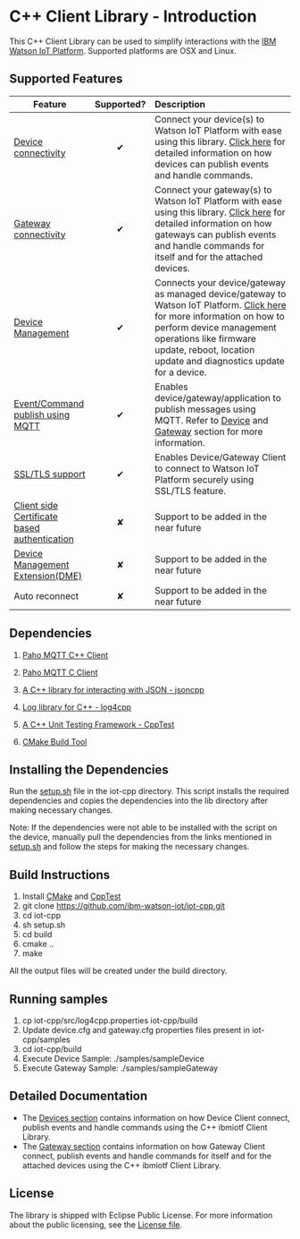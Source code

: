 
C++ Client Library - Introduction
============================================

This C++ Client Library can be used to simplify interactions with the [IBM Watson IoT Platform](https://internetofthings.ibmcloud.com). Supported platforms are OSX and Linux.

Supported Features
------------------

| Feature   |      Supported?      | Description |
|----------|:-------------:|:-------------|
| [Device connectivity](https://console.ng.bluemix.net/docs/services/IoT/devices/libraries/mbedcpp.html) |  &#10004; | Connect your device(s) to Watson IoT Platform with ease using this library. [Click here](https://console.ng.bluemix.net/docs/services/IoT/devices/libraries/mbedcpp.html#library_use) for detailed information on how devices can publish events and handle commands.|
| [Gateway connectivity](https://github.com/ibm-watson-iot/iot-cpp/blob/master/docs/cpp_cli_for_gateway.rst) |    &#10004;   | Connect your gateway(s) to Watson IoT Platform with ease using this library. [Click here](https://github.com/ibm-watson-iot/iot-cpp/blob/master/docs/cpp_cli_for_gateway.rst) for detailed information on how gateways can publish events and handle commands for itself and for the attached devices. |
| [Device Management](https://github.com/ibm-watson-iot/iot-cpp/blob/master/docs/cpp_cli_for_manageddevice.rst) | &#10004; | Connects your device/gateway as managed device/gateway to Watson IoT Platform. [Click here](https://github.com/ibm-watson-iot/iot-cpp/blob/master/docs/cpp_cli_for_manageddevice.rst) for more information on how to perform device management operations like firmware update, reboot, location update and diagnostics update for a device.|
| [Event/Command publish using MQTT](https://console.ng.bluemix.net/docs/services/IoT/reference/mqtt/index.html)| &#10004; | Enables device/gateway/application to publish messages using MQTT. Refer to [Device](https://console.ng.bluemix.net/docs/services/IoT/devices/libraries/mbedcpp.html#publishing_events) and  [Gateway](https://github.com/ibm-watson-iot/iot-cpp/blob/master/docs/cpp_cli_for_gateway.rst)  section for more information. |
| [SSL/TLS support](https://console.ng.bluemix.net/docs/services/IoT/reference/security/index.html) | &#10004; | Enables Device/Gateway Client to connect to Watson IoT Platform securely using SSL/TLS feature.|
| [Client side Certificate based authentication](https://console.ng.bluemix.net/docs/services/IoT/reference/security/RM_security.html) | &#10008; |Support to be added in the near future|
| [Device Management Extension(DME)](https://console.ng.bluemix.net/docs/services/IoT/devices/device_mgmt/custom_actions.html) | &#10008; | Support to be added in the near future|
| Auto reconnect | &#10008; |Support to be added in the near future|

Dependencies
------------

1.  [Paho MQTT C++ Client]

  [Paho MQTT C++ Client]: https://eclipse.org/paho/clients/cpp/

2.  [Paho MQTT C Client]

  [Paho MQTT C Client]: https://eclipse.org/paho/clients/c/

3.  [A C++ library for interacting with JSON - jsoncpp]

  [A C++ library for interacting with JSON - jsoncpp]: https://github.com/open-source-parsers/jsoncpp

4.  [Log library for C++ - log4cpp]

  [Log library for C++ - log4cpp]: https://sourceforge.net/projects/log4cpp/

5.  [A C++ Unit Testing Framework - CppTest]

    [A C++ Unit Testing Framework - CppTest]: http://cpptest.sourceforge.net/

6.  [CMake Build Tool]

  [CMake Build Tool]: https://cmake.org/

Installing the Dependencies
---------------------------
Run the [setup.sh](https://github.com/ibm-watson-iot/iot-cpp/blob/master/setup.sh) file in the iot-cpp directory. This script installs the required dependencies and copies the dependencies into the lib directory after making necessary changes.

Note:
If the dependencies were not able to be installed with the script on the device, manually pull the dependencies from the links mentioned in [setup.sh](https://github.com/ibm-watson-iot/iot-cpp/blob/master/setup.sh) and follow the steps for making the necessary changes.

Build Instructions
------------------

1.  Install [CMake](https://cmake.org/install/) and [CppTest](https://sourceforge.net/projects/cpptest/)
2.  git clone https://github.com/ibm-watson-iot/iot-cpp.git
3.  cd iot-cpp
4.  sh setup.sh
5.  cd build 
6.  cmake ..
7.  make

All the output files will be created under the build directory.

Running samples
---------------

1. cp iot-cpp/src/log4cpp.properties iot-cpp/build
2. Update device.cfg and gateway.cfg properties files present in iot-cpp/samples
3. cd iot-cpp/build
4. Execute Device Sample: ./samples/sampleDevice
5. Execute Gateway Sample: ./samples/sampleGateway

Detailed Documentation
----------------------

- The [Devices section](https://github.com/ibm-watson-iot/iot-cpp/blob/master/docs/cpp_cli_for_devices.rst) contains information on how Device Client connect, publish events and handle commands using the C++ ibmiotf Client Library.
- The [Gateway section](https://github.com/ibm-watson-iot/iot-cpp/blob/master/docs/cpp_cli_for_gateway.rst) contains information on how Gateway Client connect, publish events and handle commands for itself and for the attached devices using the C++ ibmiotf Client Library.

License
---------------------------
The library is shipped with Eclipse Public License. For more information about the public licensing, see the [License file](https://github.com/amprasanna/iot-cpp/blob/master/LICENSE).
